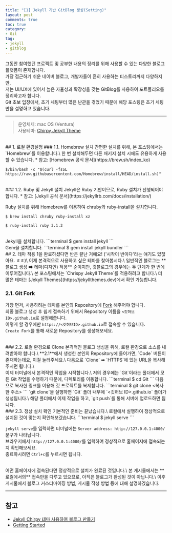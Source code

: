 ```yaml
---
title: "[1] Jekyll 기반 GitBlog 생성(Setting)"
layout: post
comments: true
toc: true
category:
- Git
tag:
- jekyll
- gitblog
---
```


그동안 참여했던 프로젝트 및 공부한 내용의 정리를 위해 사용할 수 있는 다양한 블로그 플랫폼이 존재합니다. \
가장 접근하기 쉬운 네이버 블로그, 개발자들이 흔히 사용하는 티스토리까지 다양하지만, \
저는 UI/UX에 있어서 높은 자율성과 확장성을 갖는 GitBlog를 사용하여 포트폴리오를 정리하고자 합니다.\
Git 초보 입장에서, 초기 세팅부터 많은 난관을 겪었기 때문에 해당 포스팅은 초기 세팅만을 설명하고 있습니다.

---
> 운영체제: mac OS (Ventura)\
> 사용테마: [Chirpy Jekyll Theme](https://github.com/cotes2020/jekyll-theme-chirpy)

<br>
## 1. 로컬 환경설정
### 1.1. Homebrew 설치
간편한 설치를 위해, 본 포스팅에서는 `Homebrew`를 이용합니다.\
한 번 설치해두면 다른 패키지 설치 시에도 유용하게 사용할 수 있습니다.
* 참고: [Homebrew 공식 문서](https://brew.sh/index_ko)

```terminal
$/bin/bash -c "$(curl -fsSL https://raw.githubusercontent.com/Homebrew/install/HEAD/install.sh)"
```

<br>
### 1.2. Ruby 및 Jekyll 설치
Jekyll은 Ruby 기반이므로, Ruby 설치가 선행되어야 합니다.
* 참고: [Jekyll 공식 문서](https://jekyllrb.com/docs/installation/)

Ruby 설치를 위해 Homebrew를 이용하여 chruby와 ruby-install을 설치합니다.
```terminal
$ brew install chruby ruby-install xz
```
```terminal
$ ruby-install ruby 3.1.3
```

<br>
Jekyll을 설치합니다.
```terminal
$ gem install jekyll
```

<br>
Gem을 설치합니다.
```terminal
$ gem install jekyll bundler
```

<br>
## 2. 테마 적용
1을 완료하셨다면 반은 끝난 거예요! ('시작이 반이다'라는 얘기도 있잖아요. ㅎㅎ)\
이제 본격적으로 사용하고 싶은 테마를 찾아봅시다.\
일반적인 블로그는 **블로그 생성 ➡ 테마(디자인) 적용** 순이지만, 깃블로그의 경우에는 두 단계가 한 번에 이루어집니다.\
본 포스팅에서는 `Chrispy Jekyll Theme`를 적용하려고 합니다.\
더 많은 테마는 [Jekyll Themes](https://jekyllthemes.dev)에서 확인 가능합니다.

### 2.1. Git Fork
가장 먼저, 사용하려는 테마를 본인의 Repository에 [Fork](https://github.com/cotes2020/jekyll-theme-chirpy/fork) 해주어야 합니다.\
최종 블로그 생성 후 쉽게 접속하기 위해서 Repository 이름을 `<깃허브 ID>.github.io`로 설정해줍니다. \
이렇게 할 경우에만 `https://<깃허브ID>.github.io`로 접속할 수 있습니다.\
`Create Fork`를 통해 새로운 Repository를 생성해보세요.

<br>
### 2.2. 로컬 환경으로 Clone
본격적인 블로그 생성을 위해, 로컬 환경으로 소스를 내려받아야 합니다.\
**2.1**에서 생성한 본인의 Repository에 들어가면, `Code` 버튼이 존재하는데요, 이걸 눌러주세요.\
다음으로 `Clone` ➡ `HTTPS`에 있는 URL을 복사해주시면 됩니다.\
<br>
이제 터미널에서 본격적인 작업을 시작합니다.\
저의 경우에는 `Git`이라는 폴더에서 모든 Git 작업을 수행하기 때문에, 디렉토리를 이동합니다.
```terminal
$ cd Git
```
다음으로 복사한 링크를 이용해 깃 프로젝트를 복제합니다.
```terminal
$ git clone <복사한 주소>
```
`git clone`을 실행하면 `Git` 폴더 내부에 `<깃허브 ID>.github.io` 폴더가 생성됩니다.\
해당 폴더에서 이제 작업을 하고, `git push`를 통해 서버에 업로드하면 됩니다.

<br>
### 2.3. 정상 설치 확인
기본적인 준비는 끝났습니다.\
로컬에서 실행하여 정상적으로 설치된 것이 맞는지 확인해보겠습니다.
```terminal
$ jekyll serve
```

`jekyll serve`를 입력하면 터미널에는 `Server address: http://127.0.0.1:4000/` 문구가 나타납니다.\
브라우저에서 `http://127.0.0.1:4000/`를 입력하여 정상적으로 홈페이지에 접속되는지 확인해보세요.\
종료하시려면 `Ctrl+c`를 누르시면 됩니다.

<br>
어떤 홈페이지에 접속된다면 정상적으로 설치가 완료된 것입니다.\
본 게시물에서는 **로컬에서의**  접속만을 다루고 있으므로, 아직은 블로그가 완성된 것이 아닙니다.\
이후 게시물에서 블로그 커스터마이징 방법, 게시물 작성 방법 등에 대해 설명하겠습니다.

<br>

---

## 참고
* [Jekyll Chirpy 테마 사용하여 블로그 만들기](https://www.irgroup.org/posts/jekyll-chirpy/)
* [Getting Started](https://chirpy.cotes.page/posts/getting-started/)
